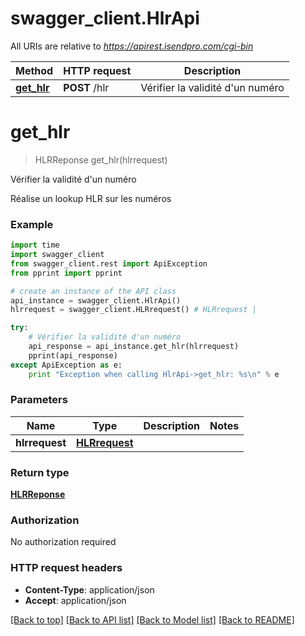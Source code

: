 # swagger_client.HlrApi

All URIs are relative to *https://apirest.isendpro.com/cgi-bin*

Method | HTTP request | Description
------------- | ------------- | -------------
[**get_hlr**](HlrApi.md#get_hlr) | **POST** /hlr | Vérifier la validité d&#39;un numéro


# **get_hlr**
> HLRReponse get_hlr(hlrrequest)

Vérifier la validité d'un numéro

Réalise un lookup HLR sur les numéros  

### Example 
```python
import time
import swagger_client
from swagger_client.rest import ApiException
from pprint import pprint

# create an instance of the API class
api_instance = swagger_client.HlrApi()
hlrrequest = swagger_client.HLRrequest() # HLRrequest | 

try: 
    # Vérifier la validité d'un numéro
    api_response = api_instance.get_hlr(hlrrequest)
    pprint(api_response)
except ApiException as e:
    print "Exception when calling HlrApi->get_hlr: %s\n" % e
```

### Parameters

Name | Type | Description  | Notes
------------- | ------------- | ------------- | -------------
 **hlrrequest** | [**HLRrequest**](HLRrequest.md)|  | 

### Return type

[**HLRReponse**](HLRReponse.md)

### Authorization

No authorization required

### HTTP request headers

 - **Content-Type**: application/json
 - **Accept**: application/json

[[Back to top]](#) [[Back to API list]](../README.md#documentation-for-api-endpoints) [[Back to Model list]](../README.md#documentation-for-models) [[Back to README]](../README.md)

